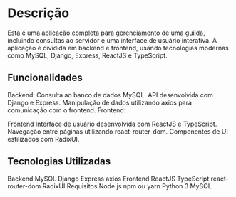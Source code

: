 # Descrição
Esta é uma aplicação completa para gerenciamento de uma guilda, incluindo consultas ao servidor e uma interface de usuário interativa. A aplicação é dividida em backend e frontend, usando tecnologias modernas como MySQL, Django, Express, ReactJS e TypeScript.

## Funcionalidades
Backend:
Consulta ao banco de dados MySQL.
API desenvolvida com Django e Express.
Manipulação de dados utilizando axios para comunicação com o frontend.
Frontend:

Frontend
Interface de usuário desenvolvida com ReactJS e TypeScript.
Navegação entre páginas utilizando react-router-dom.
Componentes de UI estilizados com RadixUI.

## Tecnologias Utilizadas
Backend
MySQL
Django
Express
axios
Frontend
ReactJS
TypeScript
react-router-dom
RadixUI
Requisitos
Node.js
npm ou yarn
Python 3
MySQL
